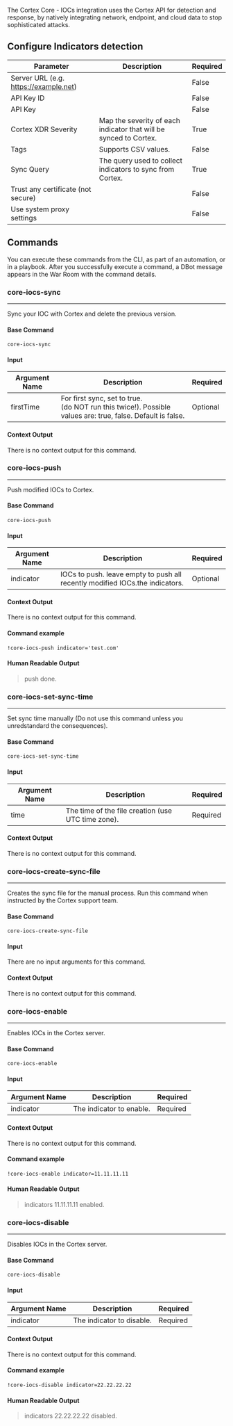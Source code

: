 The Cortex Core - IOCs integration uses the Cortex API for detection and response, by natively integrating network, endpoint, and cloud data to stop sophisticated attacks.

## Configure Indicators detection


| **Parameter** | **Description** | **Required** |
| --- | --- | --- |
| Server URL (e.g. <https://example.net>) |  | False |
| API Key ID |  | False |
| API Key |  | False |
| Cortex XDR Severity | Map the severity of each indicator that will be synced to Cortex. | True |
| Tags | Supports CSV values. | False |
| Sync Query | The query used to collect indicators to sync from Cortex. | True |
| Trust any certificate (not secure) |  | False |
| Use system proxy settings |  | False |

## Commands

You can execute these commands from the CLI, as part of an automation, or in a playbook.
After you successfully execute a command, a DBot message appears in the War Room with the command details.

### core-iocs-sync

***
Sync your IOC with Cortex and delete the previous version.


#### Base Command

`core-iocs-sync`

#### Input

| **Argument Name** | **Description** | **Required** |
| --- | --- | --- |
| firstTime | For first sync, set to true.<br/>(do NOT run this twice!). Possible values are: true, false. Default is false. | Optional | 


#### Context Output

There is no context output for this command.

### core-iocs-push

***
Push modified IOCs to Cortex.


#### Base Command

`core-iocs-push`

#### Input

| **Argument Name** | **Description** | **Required** |
| --- | --- | --- |
| indicator | IOCs to push. leave empty to push all recently modified IOCs.the indicators. | Optional | 


#### Context Output

There is no context output for this command.

#### Command example

```!core-iocs-push indicator='test.com'```

#### Human Readable Output

>push done.

### core-iocs-set-sync-time

***
Set sync time manually (Do not use this command unless you unredstandard the consequences).


#### Base Command

`core-iocs-set-sync-time`

#### Input

| **Argument Name** | **Description** | **Required** |
| --- | --- | --- |
| time | The time of the file creation (use UTC time zone). | Required | 


#### Context Output

There is no context output for this command.

### core-iocs-create-sync-file

***
Creates the sync file for the manual process. Run this command when instructed by the Cortex support team.


#### Base Command

`core-iocs-create-sync-file`

#### Input

There are no input arguments for this command.

#### Context Output

There is no context output for this command.

### core-iocs-enable

***
Enables IOCs in the Cortex server.


#### Base Command

`core-iocs-enable`

#### Input

| **Argument Name** | **Description** | **Required** |
| --- | --- | --- |
| indicator | The indicator to enable. | Required | 


#### Context Output

There is no context output for this command.

#### Command example

```!core-iocs-enable indicator=11.11.11.11```

#### Human Readable Output

>indicators 11.11.11.11 enabled.

### core-iocs-disable

***
Disables IOCs in the Cortex server.


#### Base Command

`core-iocs-disable`

#### Input

| **Argument Name** | **Description** | **Required** |
| --- | --- | --- |
| indicator | The indicator to disable. | Required | 


#### Context Output

There is no context output for this command.

#### Command example

```!core-iocs-disable indicator=22.22.22.22```

#### Human Readable Output

>indicators 22.22.22.22 disabled.